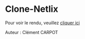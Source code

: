 # Clone-Netlix

Pour voir le rendu, veuillez <a href="https://clementcarpot.github.io/Clone-Netlix/">cliquer ici</a>

Auteur : Clément CARPOT
